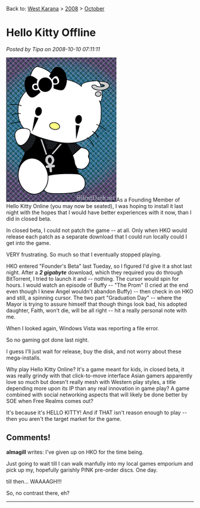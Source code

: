 Back to: [West Karana](/posts/westkarana.md) > [2008](/posts/2008/westkarana.md) > [October](./westkarana.md)
# Hello Kitty Offline

*Posted by Tipa on 2008-10-10 07:11:11*

![](../../../uploads/2008/10/gothhellokitty2.gif "gothhellokitty2")As a Founding Member of Hello Kitty Online (you may now be seated), I was hoping to install it last night with the hopes that I would have better experiences with it now, than I did in closed beta.

In closed beta, I could not patch the game -- at all. Only when HKO would release each patch as a separate download that I could run locally could I get into the game.

VERY frustrating. So much so that I eventually stopped playing.

HKO entered "Founder's Beta" last Tueday, so I figured I'd give it a shot last night. After a ***2 gigabyte*** download, which they required you do through BitTorrent, I tried to launch it and -- nothing. The cursor would spin for hours. I would watch an episode of Buffy -- "The Prom" (I cried at the end even though I knew Angel wouldn't abandon Buffy) -- then check in on HKO and still, a spinning cursor. The two part "Graduation Day" -- where the Mayor is trying to assure himself that though things look bad, his adopted daughter, Faith, won't die, will be all right -- hit a really personal note with me.

When I looked again, Windows Vista was reporting a file error. 

So no gaming got done last night.

I guess I'll just wait for release, buy the disk, and not worry about these mega-installs.

Why play Hello Kitty Online? It's a game meant for kids, in closed beta, it was really grindy with that click-to-move interface Asian gamers apparently love so much but doesn't really mesh with Western play styles, a title depending more upon its IP than any real innovation in game play? A game combined with social networking aspects that will likely be done better by SOE when Free Realms comes out?

It's because it's HELLO KITTY! And if THAT isn't reason enough to play -- then you aren't the target market for the game.

## Comments!

**almagill** writes: I've given up on HKO for the time being. 

Just going to wait till I can walk manfully into my local games emporium and pick up my, hopefully garishly PINK pre-order discs. One day.

till then... WAAAAGH!!!

So, no contrast there, eh?

---

